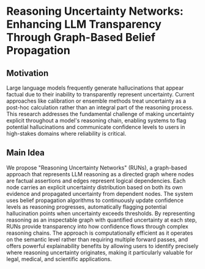 # Reasoning Uncertainty Networks: Enhancing LLM Transparency Through Graph-Based Belief Propagation

## Motivation
Large language models frequently generate hallucinations that appear factual due to their inability to transparently represent uncertainty. Current approaches like calibration or ensemble methods treat uncertainty as a post-hoc calculation rather than an integral part of the reasoning process. This research addresses the fundamental challenge of making uncertainty explicit throughout a model's reasoning chain, enabling systems to flag potential hallucinations and communicate confidence levels to users in high-stakes domains where reliability is critical.

## Main Idea
We propose "Reasoning Uncertainty Networks" (RUNs), a graph-based approach that represents LLM reasoning as a directed graph where nodes are factual assertions and edges represent logical dependencies. Each node carries an explicit uncertainty distribution based on both its own evidence and propagated uncertainty from dependent nodes. The system uses belief propagation algorithms to continuously update confidence levels as reasoning progresses, automatically flagging potential hallucination points when uncertainty exceeds thresholds. By representing reasoning as an inspectable graph with quantified uncertainty at each step, RUNs provide transparency into how confidence flows through complex reasoning chains. The approach is computationally efficient as it operates on the semantic level rather than requiring multiple forward passes, and offers powerful explainability benefits by allowing users to identify precisely where reasoning uncertainty originates, making it particularly valuable for legal, medical, and scientific applications.